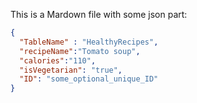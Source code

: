 This is a Mardown file with some json part:

```json
{
  "TableName" : "HealthyRecipes",
  "recipeName":"Tomato soup",
  "calories":"110",
  "isVegetarian": "true",
  "ID": "some_optional_unique_ID"
}
```
